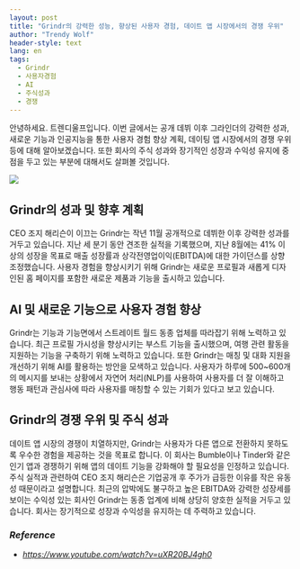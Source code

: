 ```yaml
---
layout: post
title: "Grindr의 강력한 성능, 향상된 사용자 경험, 데이트 앱 시장에서의 경쟁 우위"
author: "Trendy Wolf"
header-style: text
lang: en
tags:
  - Grindr
  - 사용자경험
  - AI
  - 주식성과
  - 경쟁
---
```


안녕하세요. 트렌디울프입니다. 이번 글에서는 공개 데뷔 이후 그라인더의 강력한 성과, 새로운 기능과 인공지능을 통한 사용자 경험 향상 계획, 데이팅 앱 시장에서의 경쟁 우위 등에 대해 알아보겠습니다. 또한 회사의 주식 성과와 장기적인 성장과 수익성 유지에 중점을 두고 있는 부분에 대해서도 살펴볼 것입니다.

<img
    src="https://i.ytimg.com/vi/uXR20BJ4gh0/hqdefault.jpg"
/>


## Grindr의 성과 및 향후 계획
CEO 조지 해리슨이 이끄는 Grindr는 작년 11월 공개적으로 데뷔한 이후 강력한 성과를 거두고 있습니다. 지난 세 분기 동안 견조한 실적을 기록했으며, 지난 8월에는 41% 이상의 성장을 목표로 매출 성장률과 상각전영업이익(EBITDA)에 대한 가이던스를 상향 조정했습니다. 사용자 경험을 향상시키기 위해 Grindr는 새로운 프로필과 새롭게 디자인된 홈 페이지를 포함한 새로운 제품과 기능을 출시하고 있습니다.

## AI 및 새로운 기능으로 사용자 경험 향상
Grindr는 기능과 기능면에서 스트레이트 월드 동종 업체를 따라잡기 위해 노력하고 있습니다. 최근 프로필 가시성을 향상시키는 부스트 기능을 출시했으며, 여행 관련 활동을 지원하는 기능을 구축하기 위해 노력하고 있습니다. 또한 Grindr는 매칭 및 대화 지원을 개선하기 위해 AI를 활용하는 방안을 모색하고 있습니다. 사용자가 하루에 500~600개의 메시지를 보내는 상황에서 자연어 처리(NLP)를 사용하여 사용자를 더 잘 이해하고 행동 패턴과 관심사에 따라 사용자를 매칭할 수 있는 기회가 있다고 보고 있습니다.

## Grindr의 경쟁 우위 및 주식 성과
데이트 앱 시장의 경쟁이 치열하지만, Grindr는 사용자가 다른 앱으로 전환하지 못하도록 우수한 경험을 제공하는 것을 목표로 합니다. 이 회사는 Bumble이나 Tinder와 같은 인기 앱과 경쟁하기 위해 앱의 데이트 기능을 강화해야 할 필요성을 인정하고 있습니다. 주식 실적과 관련하여 CEO 조지 해리슨은 기업공개 후 주가가 급등한 이유를 작은 유동성 때문이라고 설명합니다. 최근의 압박에도 불구하고 높은 EBITDA와 강력한 성장세를 보이는 수익성 있는 회사인 Grindr는 동종 업계에 비해 상당히 양호한 실적을 거두고 있습니다. 회사는 장기적으로 성장과 수익성을 유지하는 데 주력하고 있습니다.


### _Reference_
- _https://www.youtube.com/watch?v=uXR20BJ4gh0_

